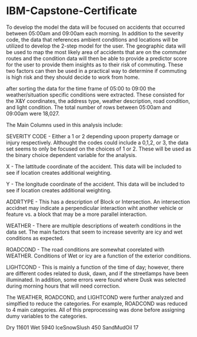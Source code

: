 # IBM-Capstone-Certificate
To develop the model the data will be focused on accidents that occurred between 05:00am and 09:00am each morning. In addition to the severity code, the data that references ambient conditions and locations will be utilized to develop the 2-step model for the user. The geographic data will be used to map the most likely area of accidents that are on the commuter routes and the condition data will then be able to provide a predictor score for the user to provide them insights as to their risk of commuting. These two factors can then be used in a practical way to determine if commuting is high risk and they should decide to work from home. 

after sorting the data for the time frame of 05:00 to 09:00 the weather/situation specific conditions were extracted. These consisted for the X&Y coordinates, the address type, weather description, road condition, and light condition. The total number of rows between 05:00am and 09:00am were 18,027.

The Main Columns used in this analysis include:

SEVERITY CODE - Either a 1 or 2 depending upoon property damage or injury respectively.  Althought the codes could include a 0,1,2, or 3, the data set seems to only be focused on the choices of 1 or 2. These will be used as the binary choice dependent variable for the analysis.

X - The lattitude coordinate of the accident. This data will be included to see if location creates additional weighting.

Y - The longitude coordinate of the accident. This data will be included to see if location creates additional weighting.

ADDRTYPE - This has a description of Block or Intersection. An intersection accidnet may indicate a perpendicular interaction wiht another vehicle or feature vs. a block that may be a more parallel interaction.

WEATHER - There are multiple descriptions of weaterh conditions in the data set.  The main factors that seem to increase severity are icy and wet conditions as expected.

ROADCOND - The road conditions are somewhat coorelated with WEATHER.  Conditions of Wet or icy are a function of the exterior conditions.  

LIGHTCOND - This is mainly a function of the time of day; however, there are different codes related to dusk, dawn, and if the streetlamps have been illuminated. In addition, some errors were found where Dusk was selected during morning hours that will need correction.

The WEATHER, ROADCOND, and LIGHTCOND were further analyzed and simplfied to reduce the categories. For example, ROADCOND was reduced to 4 main categories.  All of this preprocessing was done before assigning dumy variables to the categories.

Dry			11601
Wet			5940
IceSnowSlush		450
SandMudOil		17

